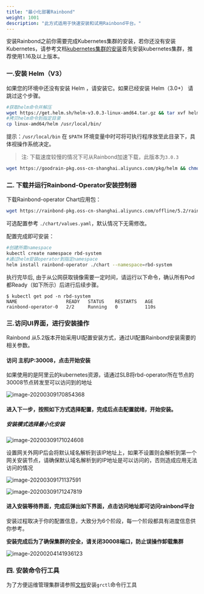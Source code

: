 ```yaml
---
title: "最小化部署Rainbond"
weight: 1001
description: "此方式适用于快速安装和试用Rainbond平台。"
---
```


安装Rainbond之前你需要完成Kubernetes集群的安装，若你还没有安装Kubernetes，请参考文档[kubernetes集群的安装](../kubernetes-install/)首先安装kubernetes集群，推荐使用1.16及以上版本。

### 一.安装 Helm（V3）

如果您的环境中还没有安装 Helm ，请安装它。如果已经安装 Helm（3.0+） 请跳过这个步骤。

```bash
#获取helm命令并解压
wget https://get.helm.sh/helm-v3.0.3-linux-amd64.tar.gz && tar xvf helm-v3.0.3-linux-amd64.tar.gz
#拷贝helm命令到指定目录
cp linux-amd64/helm /usr/local/bin/
```

提示：`/usr/local/bin` 在 `$PATH` 环境变量中时可将可执行程序放至此目录下，具体视操作系统决定。

> 注: 下载速度较慢的情况下可从Rainbond加速下载，此版本为`3.0.3`

```bash
wget https://goodrain-pkg.oss-cn-shanghai.aliyuncs.com/pkg/helm && chmod +x helm && mv helm /usr/local/bin/
```


### 二. 下载并运行Rainbond-Operator安装控制器

下载Rainbond-operator Chart应用包：

```bash
wget https://rainbond-pkg.oss-cn-shanghai.aliyuncs.com/offline/5.2/rainbond-operator-chart-v5.2.0-release.tgz && tar xvf rainbond-operator-chart-v5.2.0-release.tgz
```

可选配置参考 `./chart/values.yaml`，默认情况下无需修改。

配置完成即可安装：

```bash
#创建所需namespace
kubectl create namespace rbd-system
#通过helm安装operator到指定namespace
helm install rainbond-operator ./chart --namespace=rbd-system
```

执行完毕后, 由于从公网获取镜像需要一定时间，请运行以下命令，确认所有Pod都Ready（如下所示）后进行后续步骤。

```
$ kubectl get pod -n rbd-system
NAME                  READY   STATUS    RESTARTS   AGE
rainbond-operator-0   2/2     Running   0          110s
```


### 三.访问UI界面，进行安装操作
   Rainbond 从5.2版本开始采用UI配置安装方式，通过UI配置Rainbond安装需要的相关参数。

#### 访问 **主机IP:30008**，点击开始安装

如果使用的是阿里云的kubernetes资源，请通过SLB将rbd-operator所在节点的30008节点转发至可以访问到的地址

![image-20200309170854368](https://grstatic.oss-cn-shanghai.aliyuncs.com/images/docs/5.2/user-operations/install/install.jpg)

#### 进入下一步，按照如下方式选择配置，完成后点击配置就绪，开始安装。

##### 安装模式选择最小化安装

![image-20200309171024608](https://tva1.sinaimg.cn/large/00831rSTly1gcnshqdsx5j31p70u00zw.jpg)

设置网关外网IP后会将默认域名解析到该IP地址上，如果不设置则会解析到第一个网关安装节点，请确保默认域名解析到的IP地址是可以访问的，否则造成应用无法访问的情况

![image-20200309171137591](https://tva1.sinaimg.cn/large/00831rSTly1gcnsj036uij31z00rq43k.jpg)

![image-20200309171247819](https://tva1.sinaimg.cn/large/00831rSTly1gcnsk7njeaj31z20gadj3.jpg)

#### 进入安装等待界面，完成后弹出如下界面，点击访问地址即可访问rainbond平台

安装过程取决于你的配置信息，大致分为6个阶段，每一个阶段都具有进度信息供你参考。

**安装完成后为了确保集群的安全，请关闭30008端口，防止误操作卸载集群**

![image-20200204141936123](https://grstatic.oss-cn-shanghai.aliyuncs.com/images/5.2/rainbond-install-4.jpg)



### 四. 安装命令行工具

 为了方便运维管理集群请参照[文档](/docs/user-operations/tools/grctl/)安装`grctl`命令行工具